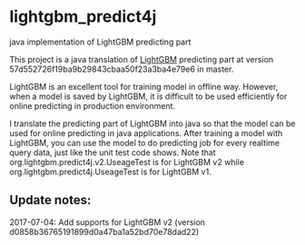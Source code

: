# lightgbm_predict4j
java implementation of LightGBM predicting part

This project is a java translation of [LightGBM](https://github.com/Microsoft/LightGBM) predicting part at version 57d552726f19ba9b29843cbaa50f23a3ba4e79e6 in master. 

LightGBM is an excellent tool for training model in offline way. However, when a model is saved by LightGBM, it is difficult to be used efficiently for online predicting in production environment. 

I translate the predicting part of LightGBM into java so that the model can be used for online predicting in java applications. After training a model with LightGBM, you can use the model to do predicting job for every realtime query data, just like the unit test code shows. Note that org.lightgbm.predict4j.v2.UseageTest is for LightGBM v2 while org.lightgbm.predict4j.UseageTest is for LightGBM v1.


## Update notes:
2017-07-04: Add supports for LightGBM v2 (version d0858b36765191899d0a47ba1a52bd70e78dad22)